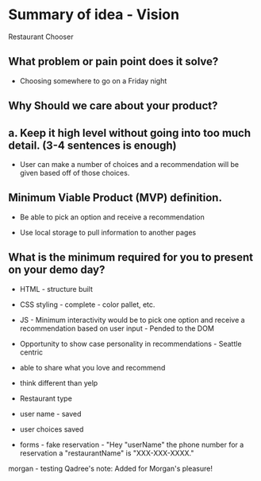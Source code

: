 # Summary of idea - Vision
Restaurant Chooser

## What problem or pain point does it solve? 
- Choosing somewhere to go on a Friday night

## Why Should we care about your product?

## a. Keep it high level without going into too much detail. (3-4 sentences is enough)
- User can make a number of choices and a recommendation will be given based off of those choices.

## Minimum Viable Product (MVP) definition.
- Be able to pick an option and receive a recommendation


- Use local storage to pull information to another pages

## What is the minimum required for you to present on your demo day?
- HTML - structure built
- CSS styling - complete - color pallet, etc.
- JS - Minimum interactivity would be to pick one option and receive a recommendation based on user input - Pended to the DOM



- Opportunity to show case personality in recommendations - Seattle centric
- able to share what you love and recommend
- think different than yelp


- Restaurant type
- user name - saved
- user choices saved
- forms - fake reservation - "Hey "userName" the phone number for a reservation a "restaurantName" is "XXX-XXX-XXXX."


morgan - testing 
Qadree's note: Added for Morgan's pleasure!